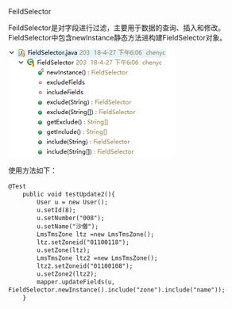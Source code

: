 FeildSelector

FeildSelector是对字段进行过滤，主要用于数据的查询、插入和修改。FieldSelector中包含newInstance静态方法进构建FieldSelector对象。

![](/assets/import6.png)

使用方法如下：

```
@Test
	public void testUpdate2(){
		User u = new User();
		u.setId(8);
		u.setNumber("008");
		u.setName("沙僧");
		LmsTmsZone ltz =new LmsTmsZone();
		ltz.setZoneid("01100118");
		u.setZone(ltz);
		LmsTmsZone ltz2 =new LmsTmsZone();
		ltz2.setZoneid("01100108");
		u.setZone2(ltz2);
		mapper.updateFields(u, FieldSelector.newInstance().include("zone").include("name"));
	}
```



